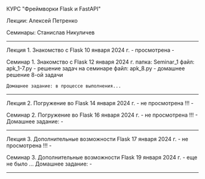 КУРС "Фреймворки Flask и FastAPI"

Лекции: Алексей Петренко

Семинары: Станислав Никуличев

----------------------
Лекция 1. Знакомство с Flask
10 января 2024 г.
    - просмотрена -

Семинар 1. Знакомство с Flask
12 января 2024 г.
    папка: Seminar_1
        файл: apk_1-7.py - решение задач на семинаре
        файл: apk_8.py - домашнее решение 8-ой задачи

    Домашнее задание: в процессе выполнения...

----------------------
Лекция 2. Погружение во Flask
14 января 2024 г.
    - не просмотрена !!! -

Семинар 2. Погружение во Flask
16 января 2024 г.
    - не просмотрена !!! -
    Домашнее задание: -

----------------------
Лекция 3. Дополнительные возможности Flask
17 января 2024 г.
    - не просмотрена !!! -

Семинар 3. Дополнительные возможности Flask
19 января 2024 г.
    - еще не было ...
    Домашнее задание: -

----------------------